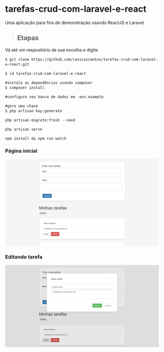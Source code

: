 # tarefas-crud-com-laravel-e-react
 
Uma aplicação para fins de demonstração usando ReactJS e Laravel.

><h2>Etapas</h2>

Vá até um respositório de sua escolha e digite 
````
$ git clone https://github.com/cassiossantos/tarefas-crud-com-laravel-e-react.git
````
````
$ cd tarefas-crud-com-laravel-e-react
````
````
#instale as dependências usando composer
$ composer install
````
````
#configure seu banco de dados em .env.example
````
````
#gere uma chave 
$ php artisan key:generate
````
````
php artisan migrate:fresh --seed
````
````
php artisan serve
````

````
npm install && npm run watch
````




<h3>Página inicial</h3>


![alt text](https://github.com/cassiossantos/tarefas-crud-com-laravel-e-react/blob/master/resources/images/home.png)


<h3>Editando tarefa</h3>


![alt text](https://github.com/cassiossantos/tarefas-crud-com-laravel-e-react/blob/master/resources/images/editar.png)
